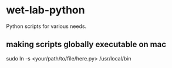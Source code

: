# wet-lab-python
Python scripts for various needs.

## making scripts globally executable on mac

sudo ln -s <your/path/to/file/here.py> /usr/local/bin
